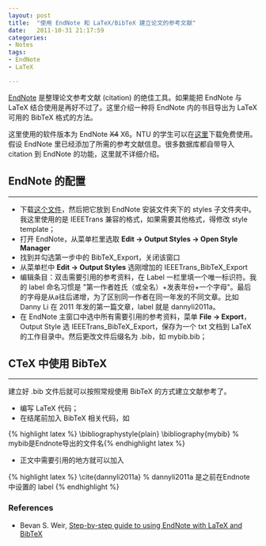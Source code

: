 ```yaml
---
layout: post
title:  "使用 EndNote 和 LaTeX/BibTeX 建立论文的参考文献"
date:   2011-10-31 21:17:59
categories: 
- Notes 
tags:
- EndNote
- LaTeX

---
```


[EndNote](http://www.endnote.com/) 是整理论文参考文献 (citation) 的绝佳工具。如果能把 EndNote 与 LaTeX 结合使用是再好不过了。这里介绍一种将 EndNote 内的书目导出为 LaTeX 可用的 BibTeX 格式的方法。 

这里使用的软件版本为 EndNote ~~X4~~ X6。NTU 的学生可以在[这里](http://www3.ntu.edu.sg/lib/ISD/EndNote/License.htm)下载免费使用。假设 EndNote 里已经添加了所需的参考文献信息。很多数据库都自带导入 citation 到 EndNote 的功能，这里就不详细介绍。

## EndNote 的配置
---

* 下载[这个文件](http://dannyli.net/downloads/IEEETrans_BibTeX_Export.ens)，然后把它放到 EndNote 安装文件夹下的 styles 子文件夹中。我这里使用的是 IEEETrans 兼容的格式，如果需要其他格式，得修改 style template；
* 打开 EndNote，从菜单栏里选取 **Edit -> Output Styles -> Open Style Manager**
* 找到并勾选第一步中的 BibTeX_Export，关闭该窗口
* 从菜单栏中 **Edit -> Output Styles** 选刚增加的 IEEETrans_BibTeX_Export
* 编辑条目：双击需要引用的参考资料，在 Label 一栏里填一个唯一标识符。我的 label 命名习惯是 "第一作者姓氏（或全名）+发表年份+一个字母"。最后的字母是从a往后递增，为了区别同一作者在同一年发的不同文章。比如 Danny Li 在 2011 年发的第一篇文章，label 就是 dannyli2011a。
* 在 EndNote 主窗口中选中所有需要引用的参考资料，菜单 **File -> Export**，Output Style 选 IEEETrans_BibTeX_Export，保存为一个 txt 文档到 LaTeX 的工作目录中。然后更改文件后缀名为 .bib，如 mybib.bib；

## CTeX 中使用 BibTeX
---

建立好 .bib 文件后就可以按照常规使用 BibTeX 的方式建立文献参考了。

*  编写 LaTeX 代码；
*  在结尾前加入 BibTeX 相关代码，如 

		
{% highlight latex %}
\bibliographystyle{plain}
\bibliography{mybib} % mybib是Endnote导出的文件名{% endhighlight latex %}

*  正文中需要引用的地方就可以加入

{% highlight latex %}
\cite{dannyli2011a} % dannyli2011a 是之前在Endnote 中设置的 label
{% endhighlight %}


### References

*   Bevan S. Weir, [Step-by-step guide to using EndNote with LaTeX and BibTeX](http://www.rhizobia.co.nz/latex/convert.html)